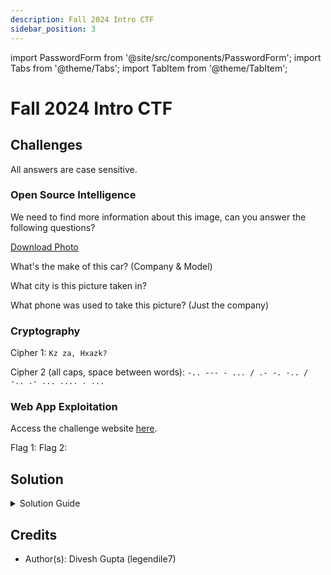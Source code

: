 ```yaml
---
description: Fall 2024 Intro CTF
sidebar_position: 3
---
```


import PasswordForm from '@site/src/components/PasswordForm';
import Tabs from '@theme/Tabs';
import TabItem from '@theme/TabItem';

# Fall 2024 Intro CTF

## Challenges
All answers are case sensitive.
### Open Source Intelligence
We need to find more information about this image, can you answer the following questions?

[Download Photo](./assets/osint1.jpg)

What's the make of this car? (Company & Model) <PasswordForm hash="4fb8b0edef44c0e8e8738efa7431ed965966f942138dd8ef99441e5466f6a5243ff49e3af2c6c85c7b2b5e841aac54634545ec3c24a35f964d9762fe48385aa8" algorithm="sha512" />

What city is this picture taken in? <PasswordForm hash="4f4e0874171d2f99bae14f8f75040c9b7ffcdca7b6ef29505589e88502dca722a73cf710c4b8dc293b86b14846033244b8dabb5a43db01c82d1a479a85527644" algorithm="sha512" />

What phone was used to take this picture? (Just the company) <PasswordForm hash="973807e34fb710b43bafbe55ffcbc7ba91235ee1388e816cb91439d895bd28815734c9886e6ec68262ed8b39f93850e628ba637866726d1e7b726c5e090b0299" algorithm="sha512" />

### Cryptography
Cipher 1: `Kz za, Hxazk?`<PasswordForm hash="28b45042bfef7dd8a22f1a50f658bdf20934275d561b1d11128228570658561cdb96ba00ccf96b41680536f22acec927e02ea6823ccbbd11516be886cb68c6af" algorithm="sha512" />

Cipher 2 (all caps, space between words): `-.. --- - ... / .- -. -.. / -.. .- ... .... . ...`<PasswordForm hash="dd7945b0f8387d06cd3a048173d33ce64aca75358e106ab8dfa76cddf2c4345aef27e74ed577ecc85f88803b0e5ff0a9192270cb21c2771898ef9fc6bece740a" algorithm="sha512" />

### Web App Exploitation
Access the challenge website <a href="https://thehackpack.org/CTF/webChallenge1/" target="_blank">here</a>.

Flag 1: <PasswordForm hash="2ee39c027d5f776b629d8108abf124f9ae5e3aabadcc8a739936da3e8d7b2b45cacbdc0e70a3977bad1de260d2a9099732691fc280ca7dd2d88ae056088e92d1" algorithm="sha512" />
Flag 2: <PasswordForm hash="8d4275a78fd2b31778b648422dac4c56de08bbe30ded44108d1f676cd5a0fd0937315eeb4aac557afcabcc3d6bd82b3eef1b2f6e0d2a49f2ac4e21f011d1dbdb" algorithm="sha512" />


## Solution
<details>
  <summary>Solution Guide</summary>

  ## OSINT
  1. The model of the car is on the back. A quick Google search will give the company's name
  2. The car's license plate tells us we are probably in Georgia. There is also a street sign visible. Simply look up the street name along with the state on Google or Google Maps to find the city's name.
  3. This one is a bit trickier. You will have to use an image metadata analyzer (aka Image Exif Viewer) to find the answer. There are plenty online and almost any will work. Simply upload the picture and scroll through the shown metadata until you find the company's name.

  ## Cryptography
  1. Use a cipher identifier tool to figure out what method is being used, like [**DCode's Cipher Identifier**](https://www.dcode.fr/cipher-identifier). From there, it's trial and error with the different cipher tools shown. 
  
  <details>
    <summary>Reveal Cipher</summary>
    
    It is a simple Caesar Cipher (aka Shift Cipher) with a shift of `6`.
  </details>
  2. Again, use a cipher identifier tool like [**DCode's Cipher Identifier**](https://www.dcode.fr/cipher-identifier). It will tell you that the cipher is Morse Code. Simply go to the Morse Code tool and decode.

  ## Web App Exploitation
  1. Right click the hint image for Flag 1 and click `Inspect Element`. The image's alt text is the flag.
  2. The hint image shows the Cookie Monster, referencing the website's Cookies. These can be viewed by (assuming MS Edge or Google Chrome): 
      1. Inspect Element the page anywhere (or enter Developer Tools with `F12`)
      2. At the top of the Developer Tools window, navigate to the `Application` window. You may have to click the `+` to find it.
      3. Expand the dropdown for `Cookies` and click the only item underneath.
  This will show you a cookie called `flag_2` with a value of `VEhQe2Nvb2tpZV9tb25zdGVyfQ==`. This is the flag but it's encoded. You will need to decode this which can be done using a cipher identifier tool like [**DCode's Cipher Identifier**](https://www.dcode.fr/cipher-identifier). It will tell you that it is `Base64`. Click the given tool and decode it to find the flag!
  :::tip
  To make decoding `Base64` easier in the future, look out for `=` signs at the end of the cipher. If there is one or two `=` sign present at the end, it is most likely encoded in `Base64`.
  ::: 

</details>

## Credits
- Author(s): Divesh Gupta (legendile7)